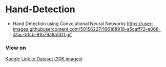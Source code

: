 # Hand-Detection
- Hand Detection using Convolutional Neural Networks
https://user-images.githubusercontent.com/50156227/166168918-a5caff72-e068-41ac-b1cb-91b79a8a1311.gif

<h3>View on</h3> <a href="https://www.kaggle.com/code/zeyadkhalid/object-detection-for-beginners-hand-detection" target="_blank">Kaggle</a>
<a href="https://www.kaggle.com/datasets/zeyadkhalid/hand-detection" target="_blank">Link to Dataset (30K images)</a>

